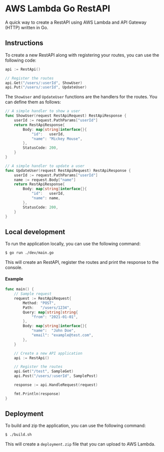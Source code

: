 # AWS Lambda Go RestAPI

A quick way to create a RestAPI using AWS Lambda and API Gateway (HTTP) written in Go.

## Instructions

To create a new RestAPI along with registering your routes, you can use the following code:

```go
api := RestApi()

// Register the routes
api.Get("/users/:userId", ShowUser)
api.Put("/users/:userId", UpdateUser)
```

The `ShowUser` and `UpdateUser` functions are the handlers for the routes. You can define them as follows:

```go
// A simple handler to show a user
func ShowUser(request RestApiRequest) RestApiResponse {
	userId := request.PathParams["userId"]
	return RestApiResponse{
		Body: map[string]interface{}{
			"id":   userId,
			"name": "Mickey Mouse",
		},
		StatusCode: 200,
	}
}

// A simple handler to update a user
func UpdateUser(request RestApiRequest) RestApiResponse {
	userId := request.PathParams["userId"]
	name := request.Body["name"]
	return RestApiResponse{
		Body: map[string]interface{}{
			"id":   userId,
			"name": name,
		},
		StatusCode: 200,
	}
}
```

## Local development

To run the application locally, you can use the following command:

```bash
$ go run ./dev/main.go
```

This will create an RestAPI, register the routes and print the response to the console.

#### Example

```go
func main() {
	// Sample request
	request := RestApiRequest{
		Method: "POST",
		Path:   "/users/1234",
		Query: map[string]string{
			"from": "2021-01-01",
		},
		Body: map[string]interface{}{
			"name":  "John Doe",
			"email": "example@test.com",
		},
	}

	// Create a new API application
	api := RestApi()

	// Register the routes
	api.Get("/test", SampleGet)
	api.Post("/users/:userId", SamplePost)

	response := api.HandleRequest(request)

	fmt.Println(response)
}
```

## Deployment

To build and zip the application, you can use the following command:

```bash
$ ./build.sh
```

This will create a `deployment.zip` file that you can upload to AWS Lambda.
